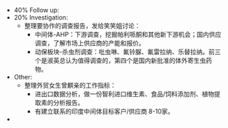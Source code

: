 - 40% Follow up:
- 20% Investigation:
	- 整理要协作的调查报告，发给笑笑姐讨论：
		- 中间体-AHP：下游调查，挖掘帕利哌酮和其他新下游机会；国内供应调查，了解市场上供应商的产能和报价。
		- 动保板块-杀虫剂调查：吡虫啉、氟铃脲、氟雷拉纳、乐替拉纳。前三个是淑英总认为值得调查的，第四个是国内新批准的体外寄生虫药物。
- Other:
	- 整理外贸女生曾麒亲的工作指标：
		- 进出口数据分析，做一份智利进口维生素、食品/饲料添加剂、植物提取素的分析报告。
		- 有建立联系的印度中间体目标客户/供应商 8-10家。
-